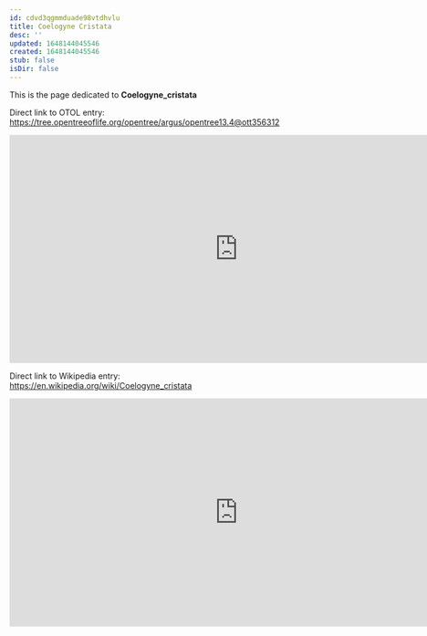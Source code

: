 ```yaml
---
id: cdvd3qgmmduade98vtdhvlu
title: Coelogyne Cristata
desc: ''
updated: 1648144045546
created: 1648144045546
stub: false
isDir: false
---
```

This is the page dedicated to **Coelogyne_cristata**


Direct link to OTOL entry: https://tree.opentreeoflife.org/opentree/argus/opentree13.4@ott356312



<html>
    <body>
    <iframe src="https://tree.opentreeoflife.org/opentree/argus/opentree13.4@ott356312"
    width="800" height="400" frameborder="0" allowfullscreen> </iframe>
    </body>
</html>
    


Direct link to Wikipedia entry: https://en.wikipedia.org/wiki/Coelogyne_cristata



<html>
    <body>
    <iframe src="https://en.wikipedia.org/wiki/Coelogyne_cristata"
    width="800" height="400" frameborder="0" allowfullscreen> </iframe>
    </body>
</html>
    
